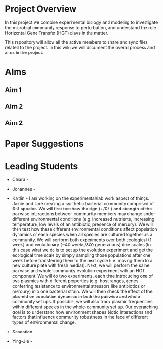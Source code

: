 # Project Overview

In this project we combine experimental biology and modeling to investigate the microbial community response to perturbation, and understand the role Horizontal Gene Transfer (HGT) plays in the matter. 

This repository will allow all the active members to share and sync files related to the project. 
In this wiki we will document the overall process and aims in the project.


# Aims

## Aim 1
## Aim 2
## Aim 2

# Paper Suggestions


# Leading Students

* Chiara -

* Johannes -

* Kaitlin - I am working on the experimental/lab work aspect of things. Jamie and I are creating a synthetic bacterial community comprised of 6-8 species. We will first test how the sign (+/0/-) and strength of the pairwise interactions between community members may change under different environmental conditions (e.g. increased nutrients, increasing temperature, low levels of an antibiotic, presence of mercury). We will then test how these different environmental conditions affect population dynamics of each species when all species are cultured together as a community. We will perform both experiments over both ecological (1 week) and evolutionary (~40 weeks/300 generations) time scales (In this case what we do is to set up the evolution experiment and get the ecological time scale by simply sampling those populations after one week before transferring them to the next cycle (i.e. moving them to a new culture plate with fresh media)). Next, we will perform the same pairwise and whole-community evolution experiment with an HGT component. We will do two experiments, each time introducing one of two plasmids with different properties (e.g. host ranges, genes conferring resistance to environmental stressors like antibiotics or mercury) into one bacterial strain. We will then check the effect of the plasmid on population dynamics in both the pairwise and whole-community set ups. If possible, we will also track plasmid frequencies within different species in the whole-community set up. Our overarching goal is to understand how environment shapes biotic interactions and factors that influence community robustness in the face of different types of environmental change.

* Sebastian - 

* Ying-Jie - 

